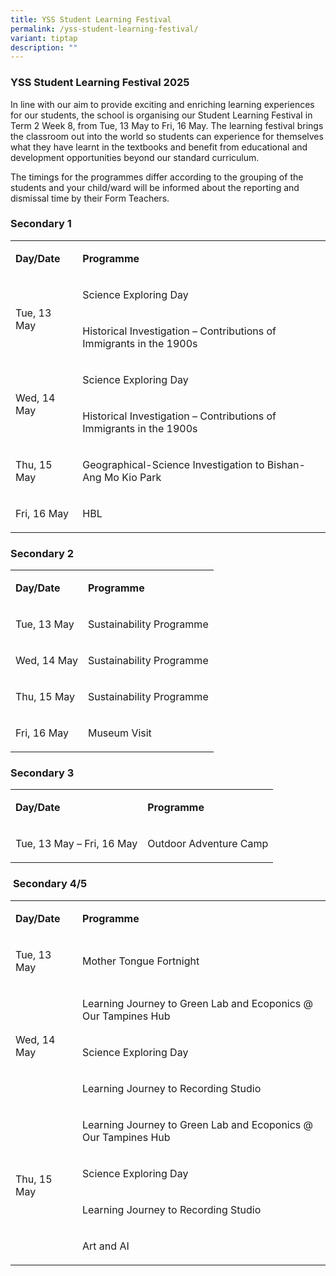 ```yaml
---
title: YSS Student Learning Festival
permalink: /yss-student-learning-festival/
variant: tiptap
description: ""
---
```

<h3><strong>YSS Student Learning Festival 2025</strong></h3>
<p>In line with our aim to provide exciting and enriching learning experiences
for our students, the school is organising our Student Learning FestivaI
in Term 2 Week 8, from Tue, 13 May to Fri, 16 May. The learning festival
brings the classroom out into the world so students can experience for
themselves what they have learnt in the textbooks and benefit from educational
and development opportunities beyond our standard curriculum.</p>
<p>The timings for the programmes differ according to the grouping of the
students and your child/ward will be informed about the reporting and dismissal
time by their Form Teachers.</p>
<h3><strong>Secondary 1</strong></h3>
<table style="minWidth: 50px">
<colgroup>
<col>
<col>
</colgroup>
<tbody>
<tr>
<td rowspan="1" colspan="1">
<p><strong>Day/Date</strong>
</p>
</td>
<td rowspan="1" colspan="1">
<p><strong>Programme</strong>
</p>
</td>
</tr>
<tr>
<td rowspan="2" colspan="1">
<p>Tue, 13 May</p>
</td>
<td rowspan="1" colspan="1">
<p>Science Exploring Day</p>
</td>
</tr>
<tr>
<td rowspan="1" colspan="1">
<p>Historical Investigation – Contributions of Immigrants in the 1900s</p>
</td>
</tr>
<tr>
<td rowspan="2" colspan="1">
<p>Wed, 14 May</p>
</td>
<td rowspan="1" colspan="1">
<p>Science Exploring Day</p>
</td>
</tr>
<tr>
<td rowspan="1" colspan="1">
<p>Historical Investigation – Contributions of Immigrants in the 1900s</p>
</td>
</tr>
<tr>
<td rowspan="1" colspan="1">
<p>Thu, 15 May</p>
</td>
<td rowspan="1" colspan="1">
<p>Geographical-Science Investigation to Bishan-Ang Mo Kio Park</p>
</td>
</tr>
<tr>
<td rowspan="1" colspan="1">
<p>Fri, 16 May</p>
</td>
<td rowspan="1" colspan="1">
<p>HBL</p>
</td>
</tr>
</tbody>
</table>
<h3><strong>Secondary 2</strong></h3>
<table style="minWidth: 50px">
<colgroup>
<col>
<col>
</colgroup>
<tbody>
<tr>
<td rowspan="1" colspan="1">
<p><strong>Day/Date</strong>
</p>
</td>
<td rowspan="1" colspan="1">
<p><strong>Programme</strong>
</p>
</td>
</tr>
<tr>
<td rowspan="1" colspan="1">
<p>Tue, 13 May</p>
</td>
<td rowspan="1" colspan="1">
<p>Sustainability Programme</p>
</td>
</tr>
<tr>
<td rowspan="1" colspan="1">
<p>Wed, 14 May</p>
</td>
<td rowspan="1" colspan="1">
<p>Sustainability Programme</p>
</td>
</tr>
<tr>
<td rowspan="1" colspan="1">
<p>Thu, 15 May</p>
</td>
<td rowspan="1" colspan="1">
<p>Sustainability Programme</p>
</td>
</tr>
<tr>
<td rowspan="1" colspan="1">
<p>Fri, 16 May</p>
</td>
<td rowspan="1" colspan="1">
<p>Museum Visit</p>
</td>
</tr>
</tbody>
</table>
<h3><strong>Secondary 3</strong></h3>
<table style="minWidth: 50px">
<colgroup>
<col>
<col>
</colgroup>
<tbody>
<tr>
<td rowspan="1" colspan="1">
<p><strong>Day/Date</strong>
</p>
</td>
<td rowspan="1" colspan="1">
<p><strong>Programme</strong>
</p>
</td>
</tr>
<tr>
<td rowspan="1" colspan="1">
<p>Tue, 13 May – Fri, 16 May</p>
</td>
<td rowspan="1" colspan="1">
<p>Outdoor Adventure Camp</p>
</td>
</tr>
</tbody>
</table>
<h3>&nbsp;<strong>Secondary 4/5</strong></h3>
<table style="minWidth: 50px">
<colgroup>
<col>
<col>
</colgroup>
<tbody>
<tr>
<td rowspan="1" colspan="1">
<p><strong>Day/Date</strong>
</p>
</td>
<td rowspan="1" colspan="1">
<p><strong>Programme</strong>
</p>
</td>
</tr>
<tr>
<td rowspan="1" colspan="1">
<p>Tue, 13 May</p>
</td>
<td rowspan="1" colspan="1">
<p>Mother Tongue Fortnight</p>
</td>
</tr>
<tr>
<td rowspan="3" colspan="1">
<p>Wed, 14 May</p>
</td>
<td rowspan="1" colspan="1">
<p>Learning Journey to Green Lab and Ecoponics @ Our Tampines Hub</p>
</td>
</tr>
<tr>
<td rowspan="1" colspan="1">
<p>Science Exploring Day</p>
</td>
</tr>
<tr>
<td rowspan="1" colspan="1">
<p>Learning Journey to Recording Studio</p>
</td>
</tr>
<tr>
<td rowspan="4" colspan="1">
<p>Thu, 15 May</p>
</td>
<td rowspan="1" colspan="1">
<p>Learning Journey to Green Lab and Ecoponics @ Our Tampines Hub</p>
</td>
</tr>
<tr>
<td rowspan="1" colspan="1">
<p>Science Exploring Day</p>
</td>
</tr>
<tr>
<td rowspan="1" colspan="1">
<p>Learning Journey to Recording Studio</p>
</td>
</tr>
<tr>
<td rowspan="1" colspan="1">
<p>Art and AI</p>
</td>
</tr>
</tbody>
</table>
<p></p>